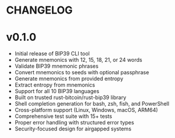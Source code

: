 CHANGELOG
=========

# v0.1.0

- Initial release of BIP39 CLI tool
- Generate mnemonics with 12, 15, 18, 21, or 24 words
- Validate BIP39 mnemonic phrases
- Convert mnemonics to seeds with optional passphrase
- Generate mnemonics from provided entropy
- Extract entropy from mnemonics
- Support for all 10 BIP39 languages
- Built on trusted rust-bitcoin/rust-bip39 library
- Shell completion generation for bash, zsh, fish, and PowerShell
- Cross-platform support (Linux, Windows, macOS, ARM64)
- Comprehensive test suite with 15+ tests
- Proper error handling with structured error types
- Security-focused design for airgapped systems